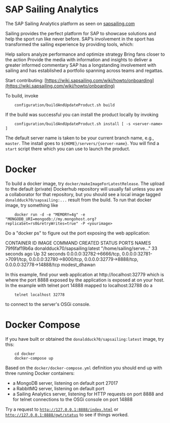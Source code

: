 # SAP Sailing Analytics
The SAP Sailing Analytics platform as seen on [sapsailing.com](https://sapsailing.com)

Sailing provides the perfect platform for SAP to showcase solutions and help the sport run like never before. SAP’s involvement in the sport has transformed the sailing experience by providing tools, which:

Help sailors analyze performance and optimize strategy
Bring fans closer to the action
Provide the media with information and insights to deliver a greater informed commentary
SAP has a longstanding involvement with sailing and has established a portfolio spanning across teams and regattas.

Start contributing: [https://wiki.sapsailing.com/wiki/howto/onboarding](https://wiki.sapsailing.com/wiki/howto/onboarding)

To build, invoke
```
    configuration/buildAndUpdateProduct.sh build
```
If the build was successful you can install the product locally by invoking
```
    configuration/buildAndUpdateProduct.sh install [ -s <server-name> ]
```
The default server name is taken to be your current branch name, e.g., ``master``. The install goes to ``${HOME}/servers/{server-name}``. You will find a ``start`` script there which you can use to launch the product.

# Docker

To build a docker image, try ``docker/makeImageForLatestRelease``. The upload to the default (private) Dockerhub repository will usually fail unless you are a collaborator for that repository, but you should see a local image tagged ``donaldduck70/sapsailing:...`` result from the build. To run that docker image, try something like
```
    docker run -d -e "MEMORY=4g" -e "MONGODB_URI=mongodb://my.mongohost.org?replicaSet=rs0&retryWrites=true" -P <yourimage>
```
Do a "docker ps" to figure out the port exposing the web application:

CONTAINER ID IMAGE COMMAND CREATED STATUS PORTS NAMES 79f6faf19b6a donaldduck70/sapsailing:latest "/home/sailing/serve…" 33 seconds ago Up 32 seconds 0.0.0.0:32782->6666/tcp, 0.0.0.0:32781->7091/tcp, 0.0.0.0:32780->8000/tcp, 0.0.0.0:32779->8888/tcp, 0.0.0.0:32778->14888/tcp modest_dhawan

In this example, find your web application at http://localhost:32779 which is where the port 8888 exposed by the application is exposed at on your host. In the example with telnet port 14888 mapped to localhost:32788 do a
```
    telnet localhost 32778
```
to connect to the server's OSGi console.

# Docker Compose

If you have built or obtained the ``donaldduck70/sapsailing:latest`` image, try this:
```
    cd docker
    docker-compose up
```
Based on the ``docker/docker-compose.yml`` definition you should end up with three running Docker containers:
- a MongoDB server, listening on default port 27017
- a RabbitMQ server, listening on default port
- a Sailing Analytics server, listening for HTTP requests on port 8888 and for telnet connections to the OSGi console on port 14888

Try a request to [``http://127.0.0.1:8888/index.html``](http://127.0.0.1:8888/index.html) or [``http://127.0.0.1:8888/gwt/status``](http://127.0.0.1:8888/gwt/status) to see if things worked.